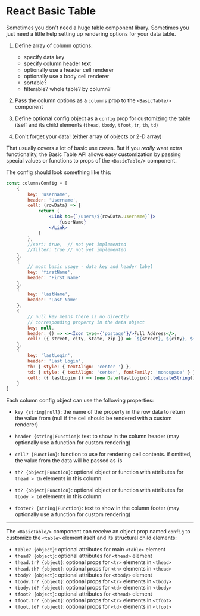 # React Basic Table

Sometimes you don't need a huge table component libary. Sometimes you just need
a little help setting up rendering options for your data table.

1) Define array of column options:
    - specify data key
    - specify column header text
    - optionally use a header cell renderer
    - optionally use a body cell renderer
    - sortable?
    - filterable? whole table? by column?
    
2) Pass the column options as a `columns` prop to the `<BasicTable/>` component
    
3) Define optional config object as a `config` prop for customizing the table itself and its
child elements (`thead`, `tbody`, `tfoot`, `tr`, `th`, `td`)

4) Don't forget your data! (either array of objects or 2-D array)

That usually covers a lot of basic use cases. But if you _really_ want extra
functionality, the Basic Table API allows easy customization by passing special values
or functions to props of the `<BasicTable/>` component.

The config should look something like this:

```jsx
const columnsConfig = [
    {
        key: 'username',
        header: 'Username',
        cell: (rowData) => {
            return (
                <Link to={`/users/${rowData.username}`}>
                    {userName}
                </Link>
            )
        },
        //sort: true,  // not yet implemented
        //filter: true // not yet implemented
    },
    {
        // most basic usage - data key and header label
        key: 'firstName',
        header: 'First Name'
    },
    {
        key: 'lastName',
        header: 'Last Name'
    },
    {
        // null key means there is no directly 
        // corresponding property in the data object
        key: null,  
        header: () => <><Icon type={'postage'}/>Full Address</>,
        cell: ({ street, city, state, zip }) => `${street}, ${city}, ${state} ${zip}`
    },
    {
        key: 'lastLogin',
        header: 'Last Login',
        th: { style: { textAlign: 'center '} },
        td: { style: { textAlign: 'center', fontFamily: 'monospace' } },
        cell: ({ lastLogin }) => (new Date(lastLogin)).toLocaleString(),
    }
]
```


Each column config object can use the following properties:

- `key {string|null}`: the name of the property in the row data to return the value from
  (null if the cell should be rendered with a custom renderer)
  
- `header {string|Function}`: text to show in the column header 
  (may optionally use a function for custom rendering)
  
- `cell? {Function}`: function to use for rendering cell contents. 
  if omitted, the value from the data will be passed as-is

- `th? {object|Function}`: optional object or function with attributes for `thead > th` elements in this column

- `td? {object|Function}`: optional object or function with attributes for `tbody > td` elements in this column

- `footer? {string|Function}`: text to show in the column footer
  (may optionally use a function for custom rendering)

[//]: # "- `sort? {boolean|Function}`: should this column be sortable?"
[//]: #   "(optionally use a custom function for sorting)"

[//]: # "- `filter? {boolean|Function}`: should this column be filterable (using text input element)?"
[//]: #   "(optionally use a custom function for filtering)"

[//]: # "- `footerStyle? {object}`: optional object with custom styles for footer cell"


- - -


The `<BasicTable/>` component can receive an object prop named `config` to customize the 
`<table>` element itself and its structural child elements:

- `table? {object}`: optional attributes for main `<table>` element
- `thead? {object}`: optional attributes for `<thead>` element
- `thead.tr? {object}`: optional props for `<tr>` elements in `<thead>`
- `thead.th? {object}`: optional props for `<th>` elements in `<thead>`
- `tbody? {object}`: optional attributes for `<tbody>` element
- `tbody.tr? {object}`: optional props for `<tr>` elements in `<tbody>`
- `tbody.td? {object}`: optional props for `<td>` elements in `<tbody>`
- `tfoot? {object}`: optional attributes for `<thead>` element
- `tfoot.tr? {object}`: optional props for `<tr>` elements in `<tfoot>`
- `tfoot.td? {object}`: optional props for `<td>` elements in `<tfoot>`

